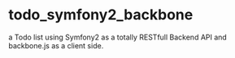 # todo_symfony2_backbone
a Todo list using Symfony2 as a totally RESTfull Backend API and backbone.js as a client side.
